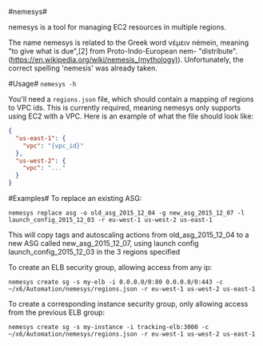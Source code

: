 #nemesys#

nemesys is a tool for managing EC2 resources in multiple regions.

The name nemesys is related to the Greek word νέμειν némein, meaning "to give what is due",[2] from Proto-Indo-European nem- "distribute". (https://en.wikipedia.org/wiki/nemesis_(mythology)). Unfortunately, the correct spelling 'nemesis' was already taken.

#Usage#
`nemesys -h`

You'll need a `regions.json` file, which should contain a mapping of regions to VPC ids. This is currently required, meaning nemesys only supports using EC2 with a VPC. Here is an example of what the file should look like:
```json
{
  "us-east-1": {
    "vpc": "{vpc_id}"
  },
  "us-west-2": {
    "vpc": "..."
  }
}
```

#Examples#
To replace an existing ASG:
```
nemesys replace asg -o old_asg_2015_12_04 -g new_asg_2015_12_07 -l launch_config_2015_12_03 -r eu-west-1 us-west-2 us-east-1
```
This will copy tags and autoscaling actions from old_asg_2015_12_04 to a new ASG called new_asg_2015_12_07, using launch config launch_config_2015_12_03 in the 3 regions specified

To create an ELB security group, allowing access from any ip:
```
nemesys create sg -s my-elb -i 0.0.0.0/0:80 0.0.0.0/0:443 -c ~/x6/Automation/nemesys/regions.json -r eu-west-1 us-west-2 us-east-1
```

To create a corresponding instance security group, only allowing access from the previous ELB group:
```
nemesys create sg -s my-instance -i tracking-elb:3000 -c ~/x6/Automation/nemesys/regions.json -r eu-west-1 us-west-2 us-east-1
```
